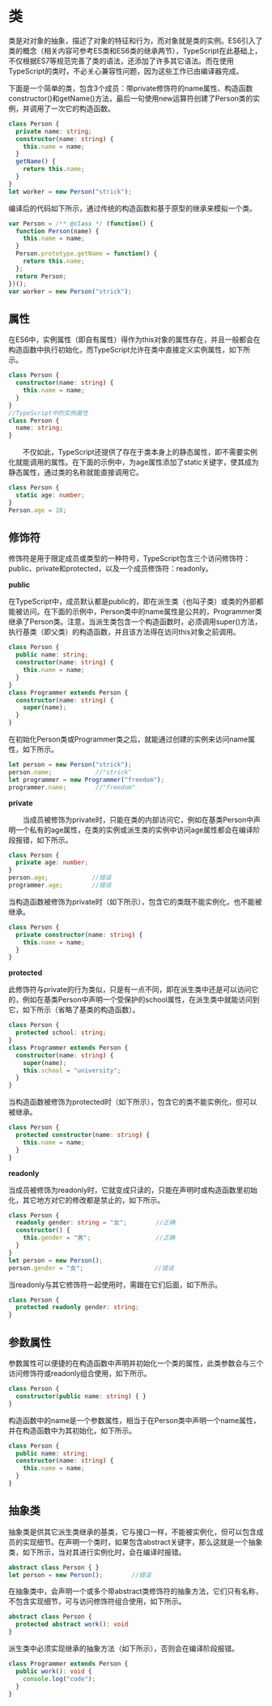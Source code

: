 
# 类
类是对对象的抽象，描述了对象的特征和行为，而对象就是类的实例。ES6引入了类的概念（相关内容可参考ES类和ES6类的继承两节），TypeScript在此基础上，不仅根据ES7等规范完善了类的语法，还添加了许多其它语法。而在使用TypeScript的类时，不必关心兼容性问题，因为这些工作已由编译器完成。

下面是一个简单的类，包含3个成员：带private修饰符的name属性、构造函数constructor()和getName()方法，最后一句使用new运算符创建了Person类的实例，并调用了一次它的构造函数。
```typescript
class Person {
  private name: string;
  constructor(name: string) {
    this.name = name;
  }
  getName() {
    return this.name;
  }
}
let worker = new Person("strick");
```
编译后的代码如下所示，通过传统的构造函数和基于原型的继承来模拟一个类。

```typescript
var Person = /** @class */ (function() {
  function Person(name) {
    this.name = name;
  }
  Person.prototype.getName = function() {
    return this.name;
  };
  return Person;
})();
var worker = new Person("strick");
```


## 属性

在ES6中，实例属性（即自有属性）得作为this对象的属性存在，并且一般都会在构造函数中执行初始化，而TypeScript允许在类中直接定义实例属性，如下所示。
```typescript
class Person {
  constructor(name: string) {
    this.name = name;
  }
}
//TypeScript中的实例属性
class Person {
  name: string;
}
```
　　不仅如此，TypeScript还提供了存在于类本身上的静态属性，即不需要实例化就能调用的属性。在下面的示例中，为age属性添加了static关键字，使其成为静态属性，通过类的名称就能直接调用它。
```typescript
class Person {
  static age: number;
}
Person.age = 28;
```

## 修饰符

修饰符是用于限定成员或类型的一种符号，TypeScript包含三个访问修饰符：public、private和protected，以及一个成员修饰符：readonly。

**public**

在TypeScript中，成员默认都是public的，即在派生类（也叫子类）或类的外部都能被访问。在下面的示例中，Person类中的name属性是公共的，Programmer类继承了Person类。注意，当派生类包含一个构造函数时，必须调用super()方法，执行基类（即父类）的构造函数，并且该方法得在访问this对象之前调用。
```typescript
class Person {
  public name: string;
  constructor(name: string) {
    this.name = name;
  }
}
class Programmer extends Person {
  constructor(name: string) {
    super(name);
  }
}
```
在初始化Person类或Programmer类之后，就能通过创建的实例来访问name属性，如下所示。
```typescript
let person = new Person("strick");
person.name;            //"strick"
let programmer = new Programmer("freedom");
programmer.name;        //"freedom"
```

**private**

　　当成员被修饰为private时，只能在类的内部访问它，例如在基类Person中声明一个私有的age属性，在类的实例或派生类的实例中访问age属性都会在编译阶段报错，如下所示。
```typescript
class Person {
  private age: number;
}
person.age;            //错误
programmer.age;        //错误
```
当构造函数被修饰为private时（如下所示），包含它的类既不能实例化，也不能被继承。
```typescript
class Person {
  private constructor(name: string) {
    this.name = name;
  }
}
```

**protected**

此修饰符与private的行为类似，只是有一点不同，即在派生类中还是可以访问它的，例如在基类Person中声明一个受保护的school属性，在派生类中就能访问到它，如下所示（省略了基类的构造函数）。
```typescript
class Person {
  protected school: string;
}
class Programmer extends Person {
  constructor(name: string) {
    super(name);
    this.school = "university";
  }
}
```
当构造函数被修饰为protected时（如下所示），包含它的类不能实例化，但可以被继承。
```typescript
class Person {
  protected constructor(name: string) {
    this.name = name;
  }
}
```

**readonly**

当成员被修饰为readonly时，它就变成只读的，只能在声明时或构造函数里初始化，其它地方对它的修改都是禁止的，如下所示。
```typescript
class Person {
  readonly gender: string = "女";        //正确
  constructor() {
    this.gender = "男";            　　　 //正确
  }
}
let person = new Person();
person.gender = "女";            　　　　 //错误
```
当readonly与其它修饰符一起使用时，需跟在它们后面，如下所示。
```typescript
class Person {
  protected readonly gender: string;
}
```


## 参数属性

参数属性可以便捷的在构造函数中声明并初始化一个类的属性，此类参数会与三个访问修饰符或readonly组合使用，如下所示。
```typescript
class Person {
  constructor(public name: string) { }
}
```
构造函数中的name是一个参数属性，相当于在Person类中声明一个name属性，并在构造函数中为其初始化，如下所示。
```typescript
class Person {
  public name: string;
  constructor(name: string) {
    this.name = name;
  }
}
```

## 抽象类

抽象类是供其它派生类继承的基类，它与接口一样，不能被实例化，但可以包含成员的实现细节。在声明一个类时，如果包含abstract关键字，那么这就是一个抽象类，如下所示，当对其进行实例化时，会在编译时报错。
```typescript
abstract class Person { }
let person = new Person();        //错误
```
在抽象类中，会声明一个或多个带abstract类修饰符的抽象方法，它们只有名称，不包含实现细节，可与访问修饰符组合使用，如下所示。
```typescript
abstract class Person {
  protected abstract work(): void
}
```
派生类中必须实现继承的抽象方法（如下所示），否则会在编译阶段报错。
```typescript
class Programmer extends Person {
  public work(): void {
    console.log("code");
  }
}
```
